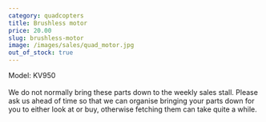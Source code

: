 ```yaml
---
category: quadcopters
title: Brushless motor
price: 20.00
slug: brushless-motor
image: /images/sales/quad_motor.jpg
out_of_stock: true
---
```

Model: KV950 <br><br>
We do not normally bring these parts down to the weekly sales stall. Please ask us ahead of time so that we can organise bringing your parts down for you to either look at or buy, otherwise fetching them can take quite a while.
